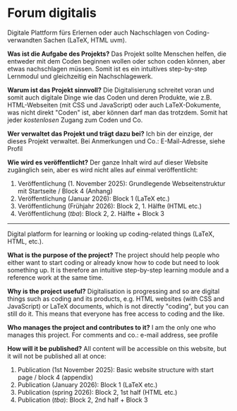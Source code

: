 # Forum digitalis
Digitale Plattform fürs Erlernen oder auch Nachschlagen von Coding-verwandten Sachen (LaTeX, HTML uvm).

**Was ist die Aufgabe des Projekts?**
Das Projekt sollte Menschen helfen, die entweder mit dem Coden beginnen wollen oder schon coden können, aber etwas nachschlagen müssen. Somit ist es ein intuitives step-by-step Lernmodul und gleichzeitig ein Nachschlagewerk. 

**Warum ist das Projekt sinnvoll?**
Die Digitalisierung schreitet voran und somit auch digitale Dinge wie das Coden und deren Produkte, wie z.B. HTML-Webseiten (mit CSS und JavaScript) oder auch LaTeX-Dokumente, was nicht direkt "Coden" ist, aber können darf man das trotzdem. Somit hat jeder _kostenlosen_ Zugang zum Coden und Co.

**Wer verwaltet das Projekt und trägt dazu bei?**
Ich bin der einzige, der dieses Projekt verwaltet. Bei Anmerkungen und Co.: E-Mail-Adresse, siehe Profil

**Wie wird es veröffentlicht?**
Der ganze Inhalt wird auf dieser Website zugänglich sein, aber es wird nicht alles auf einmal veröffentlicht:
1. Veröffentlichung (1. November 2025): Grundlegende Webseitenstruktur mit Startseite / Block 4 (Anhang)
2. Veröffentlichung (Januar 2026): Block 1 (LaTeX etc.)
3. Veröffentlichung (Frühjahr 2026): Block 2, 1. Hälfte (HTML etc.)
4. Veröffentlichung (_tba_): Block 2, 2. Hälfte + Block 3

---

Digital platform for learning or looking up coding-related things (LaTeX, HTML, etc.).

**What is the purpose of the project?** The project should help people who either want to start coding or already know how to code but need to look something up. It is therefore an intuitive step-by-step learning module and a reference work at the same time.

**Why is the project useful?** Digitalisation is progressing and so are digital things such as coding and its products, e.g. HTML websites (with CSS and JavaScript) or LaTeX documents, which is not directly "coding", but you can still do it. This means that everyone has free access to coding and the like.

**Who manages the project and contributes to it?** I am the only one who manages this project. For comments and co.: e-mail address, see profile

**How will it be published?** All content will be accessible on this website, but it will not be published all at once:
1. Publication (1st November 2025): Basic website structure with start page / block 4 (appendix)
2. Publication (January 2026): Block 1 (LaTeX etc.)
3. Publication (spring 2026): Block 2, 1st half (HTML etc.)
4. Publication (_tba_): Block 2, 2nd half + Block 3
